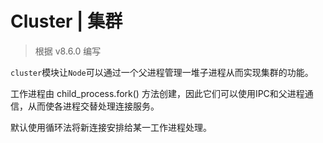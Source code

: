 # Cluster | 集群

> 根据 v8.6.0 编写

`cluster`模块让`Node`可以通过一个父进程管理一堆子进程从而实现集群的功能。

工作进程由 child_process.fork() 方法创建，因此它们可以使用IPC和父进程通信，从而使各进程交替处理连接服务。

默认使用循环法将新连接安排给某一工作进程处理。
